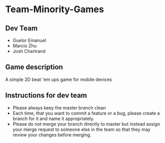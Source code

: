 # Team-Minority-Games
## Dev Team
- Guelor Emanuel
- Marcio Zhu
- Josh Chartrand

## Game description
A simple 2D beat 'em ups game for mobile devices

## Instructions for dev team
- Please always keey the master branch clean
- Each time, that you want to commit a feature or a bug, please create a branch for it and name it appropriately.
- Please do not merge your branch directly to master but instead assign your merge request to someone else in the team so that they may review your changes before merging.


